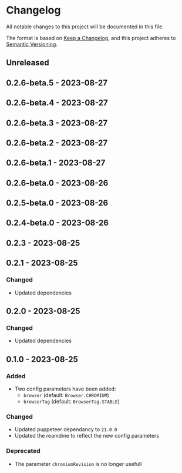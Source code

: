 # Changelog

All notable changes to this project will be documented in this file.

The format is based on [Keep a Changelog](https://keepachangelog.com/en/1.0.0/),
and this project adheres to [Semantic Versioning](https://semver.org/spec/v2.0.0.html).

## Unreleased

## 0.2.6-beta.5 - 2023-08-27

## 0.2.6-beta.4 - 2023-08-27

## 0.2.6-beta.3 - 2023-08-27

## 0.2.6-beta.2 - 2023-08-27

## 0.2.6-beta.1 - 2023-08-27

## 0.2.6-beta.0 - 2023-08-26

## 0.2.5-beta.0 - 2023-08-26

## 0.2.4-beta.0 - 2023-08-26

## 0.2.3 - 2023-08-25

## 0.2.1 - 2023-08-25
### Changed
- Updated dependencies

## 0.2.0 - 2023-08-25
### Changed
- Updated dependencies

## 0.1.0 - 2023-08-25
### Added
- Two config parameters have been added:
  - `browser` (default: `Browser.CHROMIUM`)
  - `browserTag` (default: `BrowserTag.STABLE`)

### Changed
- Updated puppeteer dependancy to `21.0.0`
- Updated the reamdme to reflect the new config parameters

### Deprecated
- The parameter `chromiumRevision` is no longer usefull
